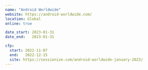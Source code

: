 ```yaml
---
name: "Android Worldwide"
website: https://android-worldwide.com/
location: Global
online: true

date_start: 2023-01-31
date_end:   2023-01-31

cfp:
  start: 2022-11-07
  end:   2022-12-15
  site: https://sessionize.com/android-worldwide-january-2023/
---
```

